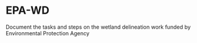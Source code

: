 # EPA-WD
Document the tasks and steps on the wetland delineation work funded by Environmental Protection Agency
